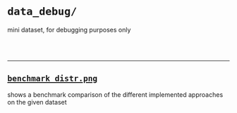 # `data_debug/`

mini dataset, for debugging purposes only

<br/><br/>

-------

## <a href='benchmark_distr.png' target='_blank'>`benchmark_distr.png`</a>

shows a benchmark comparison of the different implemented approaches on the given dataset